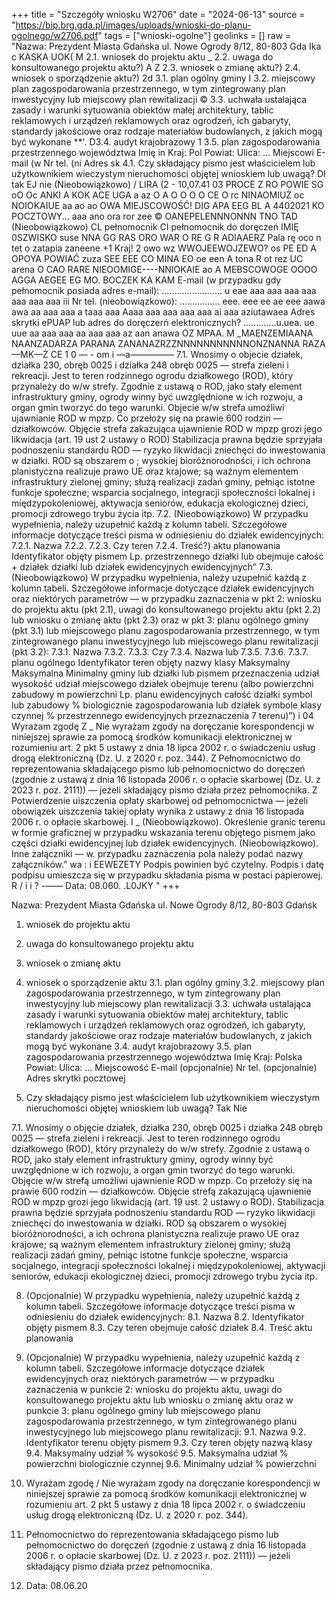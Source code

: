 +++
title = "Szczegóły wniosku W2706"
date = "2024-06-13"
source = "https://bip.brg.gda.pl/images/uploads/wnioski-do-planu-ogolnego/w2706.pdf"
tags = ["wnioski-ogolne"]
geolinks = []
raw = "Nazwa: Prezydent Miasta Gdańska ul. Nowe Ogrody 8/12, 80-803 Gda Ika c KASKA UOK( M 2.1. wniosek do projektu aktu _ 2.2. uwaga do konsultowanego projektu aktu?) A Z 2.3. wniosek o zmianę aktu?)  2.4. wniosek o sporządzenie aktu?) 2d 3.1. plan ogólny gminy I 3.2. miejscowy plan zagospodarowania przestrzennego, w tym zintegrowany plan inwestycyjny lub miejscowy plan rewitalizacji © 3.3. uchwała ustalająca zasady i warunki sytuowania obiektów małej architektury, tablic reklamowych i urządzeń reklamowych oraz ogrodzeń, ich gabaryty, standardy jakościowe oraz rodzaje materiałów budowlanych, z jakich mogą być wykonane **'. D3.4. audyt krajobrazowy 1 3.5. plan zagospodarowania przestrzennego województwa Imię in Kraj: Pol Powiat: Ulica: ... Miejscowi E-mail (w Nr tel. (ni Adres sk 4.1. Czy składający pismo jest właścicielem lub użytkownikiem wieczystym nieruchomości objętej wnioskiem lub uwagą? DI tak EJ nie (Nieobowiązkowo) / LIRA  (2 - 10,07.41 03 PROCE Z RO POWIE SG oO Oc ANKI A KOK ACE UGA a az O A O O O O CE O rc NINAOMIUŻ oc NOIOKAIUE aa ao ao OWA MIEJSCOWOŚĆ! DIG APA EEG BL A 4402021 KO POCZTOWY... aaa ano ora ror zee © OANEPELENNNONNN TNO TAD (Nieobowiązkowo) CL pełnomocnik CI pełnomocnik do doręczeń IMIĘ 0SZWISKO suse NNA GG RAS ORO WAR O RE G R ADIAAERZ Pala rę oco n tet o zatapia zaneene +1 Kraj! 2 owo wz WWOJEEWOJZEWO? os PE ED A OPOYA POWIAĆ zuza SEE EEE CO MINA EO oe een A tona R ot rez UC arena O CAO RARE NIEOOMIGE----NNIOKAIE ao A MEBSCOWOGE OOOO AGGA AEGEE EG MO. BOCZEK KA KAM E-mail (w przypadku gdy pełnomocnik posiada adres e-mail): ........................ u eae aaa aaa aaa aaa aaa aaa aaa iii Nr tel. (nieobowiązkowo): ................ eee. eee ee ae eee aawa awa aa aaa aaa a taaa aaa Aaaa aaa aaa aaa aaa ai aaa aziutawaea Adres skrytki ePUAP lub adres do doręczerń elektronicznych? .............u.uea. ue uue aa aaa aaa aa aaa aaa az aan anawa OZ MPAA. M _MAENZEMIAANA  NAANZADARZA PARANA ZANANAZRZZNNNNNNNNNNNONZNANNA RAZA  —MK—Ż CE 1 0 — - om i —a————— 7.1. Wnosimy o objecie działek, działka 230, obręb 0025 i działka 248 obręb 0025 — strefa zieleni i rekreacji. Jest to teren  rodzinnego ogrodu działkowego (ROD), który przynależy do w/w strefy. Zgodnie z ustawą o ROD, jako stały element  infrastruktury gminy, ogrody winny być uwzględnione w ich rozwoju, a organ gmin tworzyć do tego warunki. Objecie  w/w strefa umożliwi ujawnianie ROD w mpzp. Co przełoży się na prawie 600 rodzin — działkowców. Objęcie strefa  zakazująca ujawnienie ROD w mpzp grozi jego likwidacja (art. 19 ust 2 ustawy o ROD) Stabilizacja prawna będzie  sprzyjała podnoszeniu standardu ROD — ryzyko likwidacji zniechęci do inwestowania w działki. ROD są obszarem o  ; wysokiej bioróżnorodności, i ich ochrona planistyczna realizuje prawo UE oraz krajowe; są ważnym elementem infrastruktury zielonej gminy; służą realizacji zadań gminy, pełniąc istotne funkcje społeczne; wsparcia socjalnego, integracji społeczności lokalnej i międzypokoleniowej, aktywacja seniorów, edukacja ekologicznej dzieci, promocji zdrowego trybu życia itp.  7.2. (Nieobowiązkowo) W przypadku wypełnienia, należy uzupełnić każdą z kolumn tabeli.  Szczegółowe informacje dotyczące treści pisma w odniesieniu do działek ewidencyjnych:  7.2.1. Nazwa 7.2.2. 7.2.3. Czy teren 7.2.4. Treść?)  aktu planowania Identyfikator objęty pismem  Lp.  przestrzennego działki lub obejmuje całość   + działek działki lub działek   ewidencyjnych ewidencyjnych”     7.3. (Nieobowiązkowo) W przypadku wypełnienia, należy uzupełnić każdą z kolumn tabeli. Szczegółowe informacje dotyczące działek ewidencyjnych oraz niektórych parametrów — w przypadku zaznaczenia w pkt 2: wniosku do projektu aktu (pkt 2.1), uwagi do konsultowanego projektu aktu (pkt 2.2) lub wniosku o zmianę aktu (pkt 2.3) oraz w pkt 3: planu ogólnego gminy (pkt 3.1) lub miejscowego planu  zagospodarowania przestrzennego, w tym zintegrowanego planu inwestycyjnego lub miejscowego planu   rewitalizacji (pkt 3.2):   7.3.1. Nazwa 7.3.2. 7.3.3. Czy 7.3.4. Nazwa lub 7.3.5. 7.3.6. 7.3.7. planu ogólnego Identyfikator teren objęty nazwy klasy Maksymalny Maksymalna Minimalny  gminy lub działki lub pismem przeznaczenia udział wysokość udział  miejscowego działek obejmuje terenu (albo powierzchni zabudowy m powierzchni  Lp. planu ewidencyjnych całość działki symbol lub zabudowy % biologicznie  zagospodarowania lub działek symbole klasy czynnej %   przestrzennego ewidencyjnych przeznaczenia  7 terenu)”) i 04 Wyrażam zgodę Z _ Nie wyrażam zgody  na doręczanie korespondencji w niniejszej sprawie za pomocą środków komunikacji elektronicznej w rozumieniu art. 2 pkt  5 ustawy z dnia 18 lipca 2002 r. o świadczeniu usług drogą elektroniczną (Dz. U. z 2020 r. poz. 344). Z Pełnomocnictwo do reprezentowania składającego pismo lub pełnomocnictwo do doręczeń (zgodnie z ustawą z dnia 16 listopada 2006 r. o opłacie skarbowej (Dz. U. z 2023 r. poz. 2111)) — jeżeli składający pismo działa przez pełnomocnika. Z Potwierdzenie uiszczenia opłaty skarbowej od pełnomocnictwa — jeżeli obowiązek uiszczenia takiej opłaty wynika z ustawy z dnia 16 listopada 2006 r. o opłacie skarbowej.  I _ (Nieobowiązkowo). Określenie granic terenu w formie graficznej w przypadku wskazania terenu objętego pismem jako części działki ewidencyjnej lub działek ewidencyjnych.   (Nieobowiązkowo). Inne załączniki — w. przypadku zaznaczenia pola należy podać nazwy załączników.” wa : i EEWEZETY Podpis powinien być czytelny. Podpis i datę podpisu umieszcza się w przypadku składania pisma w postaci papierowej.  R / i i ?   -—— Data: 08.060. .L0JKY   "
+++

Nazwa: Prezydent Miasta Gdańska ul. Nowe Ogrody 8/12, 80-803 Gdańsk
1. wniosek do projektu aktu
2. uwaga do konsultowanego projektu aktu
3. wniosek o zmianę aktu
4. wniosek o sporządzenie aktu
3.1. plan ogólny gminy
3.2. miejscowy plan zagospodarowania przestrzennego, w tym zintegrowany plan inwestycyjny lub miejscowy plan rewitalizacji
3.3. uchwała ustalająca zasady i warunki sytuowania obiektów małej architektury, tablic reklamowych i urządzeń reklamowych oraz ogrodzeń, ich gabaryty, standardy jakościowe oraz rodzaje materiałów budowlanych, z jakich mogą być wykonane
3.4. audyt krajobrazowy
3.5. plan zagospodarowania przestrzennego województwa
Imię
Kraj: Polska
Powiat:
Ulica: ...
Miejscowość
E-mail (opcjonalnie)
Nr tel. (opcjonalnie)
Adres skrytki pocztowej

6. Czy składający pismo jest właścicielem lub użytkownikiem wieczystym nieruchomości objętej wnioskiem lub uwagą?
Tak Nie

7.1. Wnosimy o objęcie działek, działka 230, obręb 0025 i działka 248 obręb 0025 — strefa zieleni i rekreacji. Jest to teren rodzinnego ogrodu działkowego (ROD), który przynależy do w/w strefy. Zgodnie z ustawą o ROD, jako stały element infrastruktury gminy, ogrody winny być uwzględnione w ich rozwoju, a organ gmin tworzyć do tego warunki. Objęcie w/w strefą umożliwi ujawnienie ROD w mpzp. Co przełoży się na prawie 600 rodzin — działkowców. Objęcie strefą zakazującą ujawnienie ROD w mpzp grozi jego likwidacją (art. 19 ust. 2 ustawy o ROD). Stabilizacja prawna będzie sprzyjała podnoszeniu standardu ROD — ryzyko likwidacji zniechęci do inwestowania w działki. ROD są obszarem o wysokiej bioróżnorodności, a ich ochrona planistyczna realizuje prawo UE oraz krajowe; są ważnym elementem infrastruktury zielonej gminy; służą realizacji zadań gminy, pełniąc istotne funkcje społeczne, wsparcia socjalnego, integracji społeczności lokalnej i międzypokoleniowej, aktywacji seniorów, edukacji ekologicznej dzieci, promocji zdrowego trybu życia itp.

8. (Opcjonalnie) W przypadku wypełnienia, należy uzupełnić każdą z kolumn tabeli.
Szczegółowe informacje dotyczące treści pisma w odniesieniu do działek ewidencyjnych:
8.1. Nazwa
8.2. Identyfikator objęty pismem
8.3. Czy teren obejmuje całość działek
8.4. Treść aktu planowania

9. (Opcjonalnie) W przypadku wypełnienia, należy uzupełnić każdą z kolumn tabeli. Szczegółowe informacje dotyczące działek ewidencyjnych oraz niektórych parametrów — w przypadku zaznaczenia w punkcie 2: wniosku do projektu aktu, uwagi do konsultowanego projektu aktu lub wniosku o zmianę aktu oraz w punkcie 3: planu ogólnego gminy lub miejscowego planu zagospodarowania przestrzennego, w tym zintegrowanego planu inwestycyjnego lub miejscowego planu rewitalizacji:
9.1. Nazwa
9.2. Identyfikator terenu objęty pismem
9.3. Czy teren objęty nazwą klasy
9.4. Maksymalny udział % wysokość
9.5. Maksymalna udział % powierzchni biologicznie czynnej
9.6. Minimalny udział % powierzchni

10. Wyrażam zgodę / Nie wyrażam zgody na doręczanie korespondencji w niniejszej sprawie za pomocą środków komunikacji elektronicznej w rozumieniu art. 2 pkt 5 ustawy z dnia 18 lipca 2002 r. o świadczeniu usług drogą elektroniczną (Dz. U. z 2020 r. poz. 344).

11. Pełnomocnictwo do reprezentowania składającego pismo lub pełnomocnictwo do doręczeń (zgodnie z ustawą z dnia 16 listopada 2006 r. o opłacie skarbowej (Dz. U. z 2023 r. poz. 2111)) — jeżeli składający pismo działa przez pełnomocnika.

12. Data: 08.06.20


